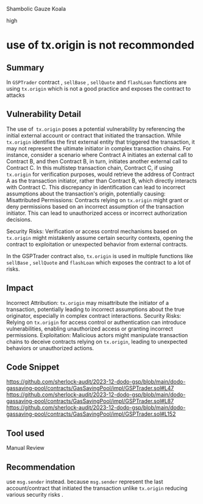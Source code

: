 Shambolic Gauze Koala

high

# use of tx.origin is not recommonded

## Summary
In `GSPTrader` contract ,  `sellBase` ,  `sellQuote` and `flashLoan` functions are  using `tx.origin` which is not a good practice and exposes the contract to attacks
## Vulnerability Detail
The use of` tx.origin` poses a potential vulnerability by referencing the initial external account or contract that initiated the transaction. While `tx.origin` identifies the first external entity that triggered the transaction, it may not represent the ultimate initiator in complex transaction chains.
For instance, consider a scenario where Contract A initiates an external call to Contract B, and then Contract B, in turn, initiates another external call to Contract C. In this multistep transaction chain, Contract C, if using `tx.origin` for verification purposes, would retrieve the address of Contract A as the transaction initiator, rather than Contract B, which directly interacts with Contract C.
This discrepancy in identification can lead to incorrect assumptions about the transaction's origin, potentially causing:
Misattributed Permissions: Contracts relying on `tx.origin` might grant or deny permissions based on an incorrect assumption of the transaction initiator. This can lead to unauthorized access or incorrect authorization decisions.

Security Risks: Verification or access control mechanisms based on `tx.origin` might mistakenly assume certain security contexts, opening the contract to exploitation or unexpected behavior from external contracts.

In the GSPTrader contract also, `tx.origin` is used in multiple functions like  `sellBase` ,  `sellQuote` and `flashLoan`
which exposes the contract to a lot of risks.
## Impact
Incorrect Attribution: `tx.origin` may misattribute the initiator of a transaction, potentially leading to incorrect assumptions about the true originator, especially in complex contract interactions.
Security Risks: Relying on `tx.origin` for access control or authentication can introduce vulnerabilities, enabling unauthorized access or granting incorrect permissions.
Exploitation: Malicious actors might manipulate transaction chains to deceive contracts relying on `tx.origin`, leading to unexpected behaviors or unauthorized actions.
## Code Snippet
https://github.com/sherlock-audit/2023-12-dodo-gsp/blob/main/dodo-gassaving-pool/contracts/GasSavingPool/impl/GSPTrader.sol#L47
https://github.com/sherlock-audit/2023-12-dodo-gsp/blob/main/dodo-gassaving-pool/contracts/GasSavingPool/impl/GSPTrader.sol#L87
https://github.com/sherlock-audit/2023-12-dodo-gsp/blob/main/dodo-gassaving-pool/contracts/GasSavingPool/impl/GSPTrader.sol#L152
## Tool used

Manual Review

## Recommendation
use `msg.sender` instead. because `msg.sender` represent the last account/contract that initiated the transaction unlike `tx.origin` reducing various security risks .
